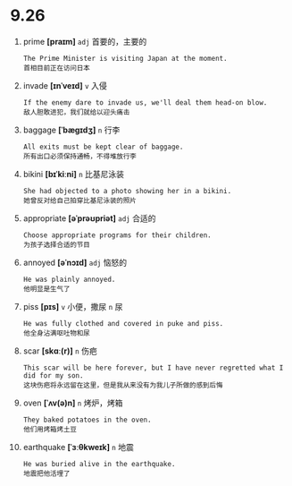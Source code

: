 # 9.26









1. prime **[praɪm]** `adj` 首要的，主要的
    ```
    The Prime Minister is visiting Japan at the moment.
    首相目前正在访问日本
    ```

2. invade **[ɪnˈveɪd]** `v` 入侵
    ```
    If the enemy dare to invade us, we'll deal them head-on blow.
    敌人胆敢进犯，我们就给以迎头痛击
    ```

3. baggage **[ˈbæɡɪdʒ]** `n` 行李
    ```
    All exits must be kept clear of baggage.
    所有出口必须保持通畅，不得堆放行李
    ```

4. bikini **[bɪˈkiːni]** `n` 比基尼泳装
    ```
    She had objected to a photo showing her in a bikini.
    她曾反对给自己拍穿比基尼泳装的照片
    ```

5. appropriate **[əˈprəʊpriət]** `adj` 合适的
    ```
    Choose appropriate programs for their children.
    为孩子选择合适的节目
    ```

6. annoyed **[əˈnɔɪd]** `adj` 恼怒的
    ```
    He was plainly annoyed.
    他明显是生气了
    ```

7. piss **[pɪs]** `v` 小便，撒尿 `n` 尿
    ```
    He was fully clothed and covered in puke and piss.
    他全身沾满呕吐物和尿
    ```

8. scar **[skɑː(r)]** `n` 伤疤
    ```
    This scar will be here forever, but I have never regretted what I did for my son.
    这块伤疤将永远留在这里，但是我从来没有为我儿子所做的感到后悔
    ```

9. oven **[ˈʌv(ə)n]** `n` 烤炉，烤箱
    ```
    They baked potatoes in the oven.
    他们用烤箱烤土豆
    ```

10. earthquake **[ˈɜːθkweɪk]** `n` 地震
    ```
    He was buried alive in the earthquake.
    地震把他活埋了
    ```
